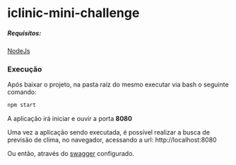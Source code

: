 # iclinic-mini-challenge

##### Requisitos:
 [NodeJs](https://nodejs.org/en/download/)
    
### Execução

Após baixar o projeto, na pasta raiz do mesmo executar via bash o seguinte comando:
```bash
npm start
````
A aplicação irá iniciar e ouvir a porta __8080__

Uma vez a aplicação sendo executada, é possível realizar a busca de previsão de clima, no navegador, acessando a url: http://localhost:8080

Ou então, através do [swagger](http://localhost:8080/swagger) configurado.